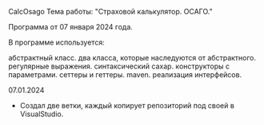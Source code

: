 CalcOsago
Тема работы: "Страховой калькулятор. ОСАГО."

Программа от 07 января 2024 года.

В программе используется:

абстрактный класс.
два класса, которые наследуются от абстрактного.
регулярные выражения.
синтаксический сахар.
конструкторы с параметрами.
сеттеры и геттеры.
maven.
реализация интерфейсов.


07.01.2024
- Создал две ветки, каждый копирует репозиторий под своей в VisualStudio.
